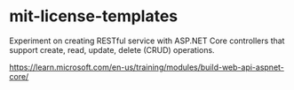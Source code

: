 # mit-license-templates
Experiment on creating RESTful service with ASP.NET Core controllers that support create, read, update, delete (CRUD) operations.

https://learn.microsoft.com/en-us/training/modules/build-web-api-aspnet-core/
